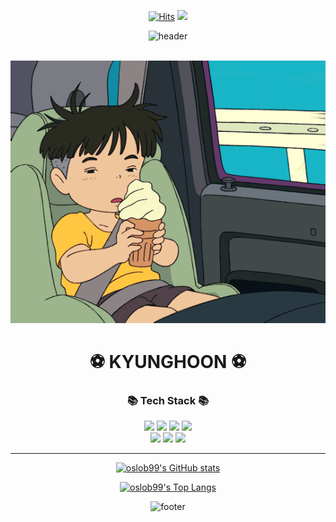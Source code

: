 <div align=center>


[![Hits](https://hits.seeyoufarm.com/api/count/incr/badge.svg?url=https%3A%2F%2Fgithub.com%2Fgmarobiana%2Fhit-counter&count_bg=%23FF9CB1&title_bg=%2341606C&icon=&icon_color=orange&title=hits&edge_flat=false)](https://github.com/oslob99)
![](https://img.shields.io/github/followers/oslob99?style=social)
 

![header](https://capsule-render.vercel.app/api?type=shark&color=gradient)
<!--  <h1>WELLCOME~</h1> -->
 <br>
 <img src="tumblr_o1dmptIKzu1sv5krro1_540.gif"> 

<h1> ⚽  KYUNGHOON  ⚽</h1>
<h3>📚 Tech Stack 📚</h3>


<img src="https://img.shields.io/badge/Java-007396?style=flat&logo=Conda-Forge&logoColor=white" />
<img src="https://img.shields.io/badge/Spring-6DB33F?style=flat&logo=Spring&logoColor=white" />
<img src="https://img.shields.io/badge/Spring Boot-6db33f?style=flat&logo=Spring Boot&logoColor=white" />
<img src="https://img.shields.io/badge/Spring Security-6db33f?style=flat&logo=Spring Security&logoColor=white" />
<br>
<img src="https://img.shields.io/badge/hibernate?style=flat&logo=JPA&logoColor=white" />
<img src="https://img.shields.io/badge/MariaDB-003545?style=flat&logo=MariaDB&logoColor=white" />
<img src="https://img.shields.io/badge/PostgreSQL-003545?style=flat&logo=PostgreSQL&logoColor=white" />

 <br>
  
<hr>

[![oslob99's GitHub stats](https://github-readme-stats.vercel.app/api?username=oslob99&show_icons=true&hide=contribs,issues&theme=tokyonight)](https://github.com/anuraghazra/github-readme-stats)
    

[![oslob99's Top Langs](https://github-readme-stats.vercel.app/api/top-langs/?username=oslob99&layout=compact)](https://github.com/anuraghazra/github-readme-stats)


![footer](https://capsule-render.vercel.app/api?type=shark&color=gradient&section=footer)
  
  
  </div>
